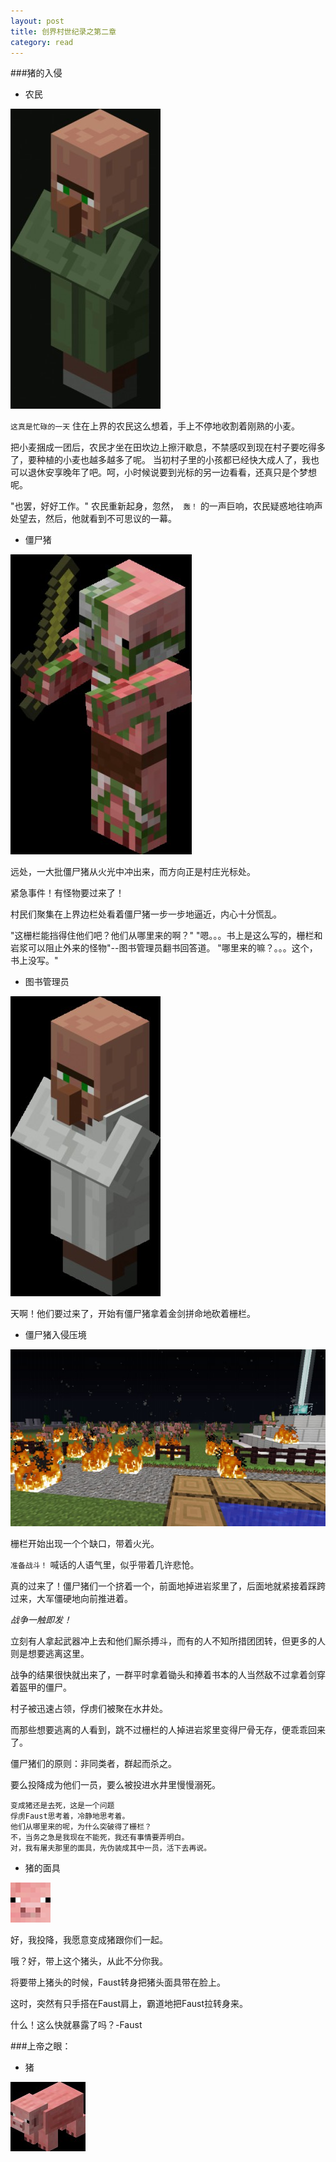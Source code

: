 ```yaml
---
layout: post
title: 创界村世纪录之第二章
category: read
---
```

###猪的入侵

- 农民

<img class="cover" src="/images/2014/10/301px-Green_Villager.jpg" />

`这真是忙碌的一天` 住在上界的农民这么想着，手上不停地收割着刚熟的小麦。

把小麦捆成一团后，农民才坐在田坎边上擦汗歇息，不禁感叹到现在村子要吃得多了，要种植的小麦也越多越多了呢。
当初村子里的小孩都已经快大成人了，我也可以退休安享晚年了吧。呵，小时候说要到光标的另一边看看，还真只是个梦想呢。

"也罢，好好工作。" 农民重新起身，忽然，` 轰！` 的一声巨响，农民疑惑地往响声处望去，然后，他就看到不可思议的一幕。

- 僵尸猪

<img class="cover" src="/images/2014/10/362px-Zombie_Pigman.jpg" />

远处，一大批僵尸猪从火光中冲出来，而方向正是村庄光标处。

紧急事件！有怪物要过来了！

村民们聚集在上界边栏处看着僵尸猪一步一步地逼近，内心十分慌乱。

"这栅栏能挡得住他们吧？他们从哪里来的啊？"
"嗯。。。书上是这么写的，栅栏和岩浆可以阻止外来的怪物"--图书管理员翻书回答道。
"哪里来的嘛？。。。这个，书上没写。"

- 图书管理员

<img class="cover" src="/images/2014/10/301px-Librarian.jpg" />

天啊！他们要过来了，开始有僵尸猪拿着金剑拼命地砍着栅栏。

- 僵尸猪入侵压境

<img class="cover" src="/images/2014/10/2014100108.jpg" />

栅栏开始出现一个个缺口，带着火光。

`准备战斗！` 喊话的人语气里，似乎带着几许悲怆。

真的过来了！僵尸猪们一个挤着一个，前面地掉进岩浆里了，后面地就紧接着踩跨过来，大军僵硬地向前推进着。

*战争一触即发！*

立刻有人拿起武器冲上去和他们厮杀搏斗，而有的人不知所措团团转，但更多的人则是想要逃离这里。

战争的结果很快就出来了，一群平时拿着锄头和捧着书本的人当然敌不过拿着剑穿着盔甲的僵尸。

村子被迅速占领，俘虏们被聚在水井处。

而那些想要逃离的人看到，跳不过栅栏的人掉进岩浆里变得尸骨无存，便乖乖回来了。

僵尸猪们的原则：非同类者，群起而杀之。

要么投降成为他们一员，要么被投进水井里慢慢溺死。

```
变成猪还是去死，这是一个问题
俘虏Faust思考着，冷静地思考着。
他们从哪里来的呢，为什么突破得了栅栏？ 
不，当务之急是我现在不能死，我还有事情要弄明白。
对，我有屠夫那里的面具，先伪装成其中一员，活下去再说。
```

- 猪的面具

<img class="cover" src="/images/2014/10/PigFace.jpg" />


好，我投降，我愿意变成猪跟你们一起。

哦？好，带上这个猪头，从此不分你我。

将要带上猪头的时候，Faust转身把猪头面具带在脸上。

这时，突然有只手搭在Faust肩上，霸道地把Faust拉转身来。

什么！这么快就暴露了吗？-Faust

###上帝之眼：

- 猪

<img class="cover" src="/images/2014/10/120px-Pig.jpg" />
